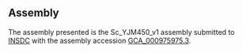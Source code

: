 

Assembly
--------

The assembly presented is the Sc\_YJM450\_v1 assembly submitted to
[INSDC](http://www.insdc.org) with the assembly accession
[GCA\_000975975.3](http://www.ebi.ac.uk/ena/data/view/GCA_000975975.3).
